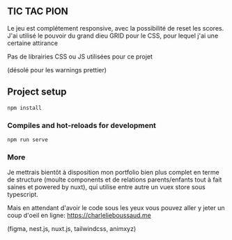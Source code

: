 ## TIC TAC PION

Le jeu est complétement responsive, avec la possibilité de reset les scores.
J'ai utilisé le pouvoir du grand dieu GRID pour le CSS, pour lequel j'ai une certaine attirance

Pas de librairies CSS ou JS utilisées pour ce projet

(désolé pour les warnings prettier)

## Project setup

```
npm install
```

### Compiles and hot-reloads for development

```
npm run serve
```

### More

Je mettrais bientôt à disposition mon portfolio bien plus complet en terme de structure (moulte components et de relations parents/enfants tout à fait saines et powered by nuxt), qui utilise entre autre un vuex store sous typescript.

Mais en attendant d'avoir le code sous les yeux vous pouvez aller y jeter un coup d'oeil en ligne:
https://charlelieboussaud.me

(figma, nest.js, nuxt.js, tailwindcss, animxyz)
